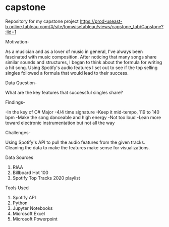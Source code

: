 # capstone
Repository for my capstone project
https://prod-useast-b.online.tableau.com/#/site/tomwisetableau/views/capstone_tab/Capstone?:iid=1

Motivation-

As a musician and as a lover of music in general, I've always been fascinated with music composition. After noticing that many songs share similar sounds and structures, I began to think about the formula for writing a hit song. Using Spotify's audio features I set out to see if the top selling singles followed a formula that would lead to their success. 

Data Question-

What are the key features that successful singles share?

Findings-

-In the key of C# Major
-4/4 time signature
-Keep it mid-tempo, 119 to 140 bpm
-Make the song danceable and high energy
-Not too loud
-Lean more toward electronic instrumentation but not all the way

Challenges-

Using Spotify's API to pull the audio features from the given tracks. Cleaning the data to make the features make sense for visualizations. 

Data Sources

1. RIAA
2. Billboard Hot 100
3. Spotify Top Tracks 2020 playlist

Tools Used

1. Spotify API
2. Python
3. Jupyter Notebooks
4. Microsoft Excel
5. Microsoft Powerpoint